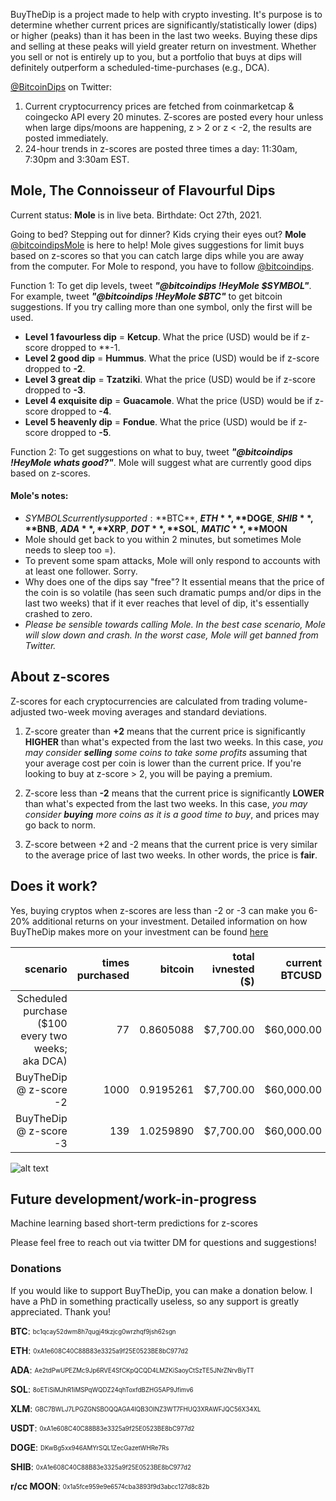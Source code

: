 
BuyTheDip is a project made to help with crypto investing. It's purpose is to determine whether current prices are significantly/statistically lower (dips) or higher (peaks) than it has been in the last two weeks. Buying these dips and selling at these peaks will yield greater return on investment. Whether you sell or not is entirely up to you, but a portfolio that buys at dips will definitely outperform a scheduled-time-purchases (e.g., DCA). 

[@BitcoinDips](https://twitter.com/bitcoindips) on Twitter:
1. Current cryptocurrency prices are fetched from coinmarketcap & coingecko API every 20 minutes. Z-scores are posted every hour unless when large dips/moons are happening, z > 2 or z < -2, the results are posted immediately. 
2. 24-hour trends in z-scores are posted three times a day: 11:30am, 7:30pm and 3:30am EST.

## Mole, The Connoisseur of Flavourful Dips
Current status: **Mole** is in live beta. 
Birthdate: Oct 27th, 2021.

Going to bed? Stepping out for dinner? Kids crying their eyes out? **Mole** [@bitcoindipsMole](https://twitter.com/bitcoindipsMole) is here to help! Mole gives suggestions for limit buys based on z-scores so that you can catch large dips while you are away from the computer. For Mole to respond, you have to follow [@bitcoindips](https://twitter.com/bitcoindips).

Function 1: To get dip levels, tweet ***"@bitcoindips !HeyMole $SYMBOL"***. For example, tweet ***"@bitcoindips !HeyMole $BTC"*** to get bitcoin suggestions. If you try calling more than one symbol, only the first will be used.

- **Level 1 favourless dip** = **Ketcup**. What the price (USD) would be if z-score dropped to **-1.
- **Level 2 good dip** = **Hummus**. What the price (USD) would be if z-score dropped to **-2**.
- **Level 3 great dip** = **Tzatziki**. What the price (USD) would be if z-score dropped to **-3**.
- **Level 4 exquisite dip** = **Guacamole**. What the price (USD) would be if z-score dropped to **-4**.
- **Level 5 heavenly dip** = **Fondue**. What the price (USD) would be if z-score dropped to **-5**.

Function 2: To get suggestions on what to buy, tweet ***"@bitcoindips !HeyMole whats good?"***. Mole will suggest what are currently good dips based on z-scores.

#### Mole's notes:

- $SYMBOLS currently supported: **$BTC**, **$ETH**, **$DOGE**, **$SHIB**, **$BNB**, **$ADA**, **$XRP**, **$DOT**, **$SOL**, **$MATIC**, **$MOON**
- Mole should get back to you within 2 minutes, but sometimes Mole needs to sleep too =). 
- To prevent some spam attacks, Mole will only respond to accounts with at least one follower. Sorry.
- Why does one of the dips say "free"? It essential means that the price of the coin is so volatile (has seen such dramatic pumps and/or dips in the last two weeks) that if it ever reaches that level of dip, it's essentially crashed to zero. 
- *Please be sensible towards calling Mole. In the best case scenario, Mole will slow down and crash. In the worst case, Mole will get banned from Twitter.*


## About z-scores

Z-scores for each cryptocurrencies are calculated from trading volume-adjusted two-week moving averages and standard deviations. 

1. Z-score greater than **+2** means that the current price is significantly **HIGHER** than what's expected from the last two weeks. In this case, *you may consider ***selling*** some coins to take some profits* assuming that your average cost per coin is lower than the current price. If you're looking to buy at z-score > 2, you will be paying a premium.

2. Z-score less than **-2** means that the current price is significantly **LOWER** than what's expected from the last two weeks. In this case, *you may consider ***buying*** more coins as it is a good time to buy*, and prices may go back to norm. 

3. Z-score between +2 and -2 means that the current price is very similar to the average price of last two weeks. In other words, the price is **fair**. 


## Does it work?

Yes, buying cryptos when z-scores are less than -2 or -3 can make you 6-20% additional returns on your investment. Detailed information on how BuyTheDip makes more on your investment can be found [here](https://ahjustsea.github.io/BuyTheDip/whythisworks)

scenario |	times purchased |	bitcoin |	total ivnested ($) |	current BTCUSD |	portfolio ($) | profit ($) |	profit (%)
-----: | -----: | -----: | -----: | -----: | -----: | -----: | -----:
Scheduled purchase ($100 every two weeks; aka DCA) |	77 |	0.8605088 |	$7,700.00 |	$60,000.00 |	$51,630.53 |	$43,930.53 |	570.5%
BuyTheDip @ z-score -2 |	1000 |	0.9195261 |	$7,700.00 |	$60,000.00 |	$55,171.56 |	$47,471.56 |	616.5%
BuyTheDip @ z-score -3 |	139 |	1.0259890 |	$7,700.00 |	$60,000.00 |	$61,559.34 |	$53,859.34 |	699.5%

![alt text](https://ahjustsea.github.io/BuyTheDip/BuyTheDip.png)


## Future development/work-in-progress

Machine learning based short-term predictions for z-scores

Please feel free to reach out via twitter DM for questions and suggestions!


### Donations

If you would like to support BuyTheDip, you can make a donation below. I have a PhD in something practically useless, so any support is greatly appreciated. Thank you!

**BTC**: <sub><sup> bc1qcay52dwm8h7qugj4tkzjcg0wrzhqf9jsh62sgn </sub></sup>

**ETH**: <sub><sup> 0xA1e608C40C88B83e3325a9f25E0523BE8bC977d2 </sub></sup>

**ADA**: <sub><sup> Ae2tdPwUPEZMc9Jp6RVE4SfCKpQCQD4LMZKiSaoyCtSzTE5JNrZNrvBiyTT </sub></sup>

**SOL**: <sub><sup> 8oETiSiMJhR1iMSPqWQDZ24qhToxfdBZHG5AP9Jfimv6 </sub></sup>

**XLM**: <sub><sup> GBC7BWLJ7LPGZGNSBOQQAGA4IQB3OINZ3WT7FHUQ3XRAWFJQC56X34XL </sub></sup>

**USDT**: <sub><sup> 0xA1e608C40C88B83e3325a9f25E0523BE8bC977d2 </sub></sup>

**DOGE**: <sub><sup> DKwBg5xx946AMYrSQL1ZecGazetWHRe7Rs </sub></sup>

**SHIB**: <sub><sup> 0xA1e608C40C88B83e3325a9f25E0523BE8bC977d2 </sub></sup>

**r/cc MOON**: <sub><sup> 0x1a5fce959e9e6574cba3893f9d3abcc127d8c82b </sub></sup>
